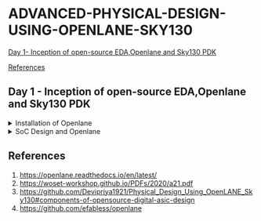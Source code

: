# ADVANCED-PHYSICAL-DESIGN-USING-OPENLANE-SKY130
[Day 1- Inception of open-source EDA,Openlane and Sky130 PDK](#day-1---inception-of-open-source-edaopenlane-and-sky130-pdk)

[References](#references)


## Day 1 - Inception of open-source EDA,Openlane and Sky130 PDK
<details>
<summary>Installation of Openlane</summary>
  
OpenLane is an automated RTL to GDSII flow based on several components including OpenROAD, Yosys, Magic, Netgen, CVC, SPEF-Extractor, KLayout and a number of custom scripts for design exploration and optimization. It also provides a number of custom scripts for design exploration and optimization.  

Before installing Openlane, we should first install its dependencies:
  
```
sudo apt-get update
sudo apt-get upgrade
sudo apt install -y build-essential python3 python3-venv python3-pip make git
```
Docker Installation:

```
# Remove old installations
sudo apt-get remove docker docker-engine docker.io containerd runc

# Installation of requirements
sudo apt-get install \
   ca-certificates \
   curl \
   gnupg \
   lsb-release

# Add the keyrings of docker
sudo mkdir -p /etc/apt/keyrings
curl -fsSL https://download.docker.com/linux/ubuntu/gpg | sudo gpg --dearmor -o /etc/apt/keyrings/docker.gpg

# Add the package repository
echo \
   "deb [arch=$(dpkg --print-architecture) signed-by=/etc/apt/keyrings/docker.gpg] https://download.docker.com/linux/ubuntu \
   $(lsb_release -cs) stable" | sudo tee /etc/apt/sources.list.d/docker.list > /dev/null

# Update the package repository
sudo apt-get update

# Install Docker
sudo apt-get install docker-ce docker-ce-cli containerd.io docker-compose-plugin

# Check for installation
sudo docker run hello-world

sudo groupadd docker
sudo usermod -aG docker $USER
sudo reboot

# After reboot
docker run hello-world
```
Now download Openlane from Github:
```
git clone --depth 1 https://github.com/The-OpenROAD-Project/OpenLane.git
cd OpenLane/
make
make test
cd /home/rachana/OpenLane/designs/ci
cp -r * ../
```

**Installation of OpenSTA:**  

Use the following commands to checkout the git repository and build the OpenSTA library and excutable.
```
#installing dependencies for OpenSTA
sudo apt-get install cmake clang gcc tcl swig bison flex

#installing OpenSTA
git clone https://github.com/The-OpenROAD-Project/OpenSTA.git
cd OpenSTA
mkdir build
cd build
cmake ..
make
```
  
</details>
<details>
<summary>SoC Design and Openlane</summary>
Application Specific Integrated Circuit(ASIC) consists of 3 main parts:  
  
  - RTL IP's
  - EDA Tools
  - PDK Data  
  
In short, it can be implemented as below:  
  
![](https://github.com/Rachana-Kaparthi/ADVANCED-PHYSICAL-DESIGN-USING-OPENLANE-SKY130/blob/main/images/asic_elements.png)

The main objective of ASIC is to convert the code from RTL level to GDSII which is used for final layout process.GDSII stream format (GDSII), is a binary database file format which is the de facto industry standard for Electronic Design Automation data exchange of integrated circuit or IC layout artwork.  

**Simplified  RTL to GDSII Flow**
![](https://github.com/Rachana-Kaparthi/ADVANCED-PHYSICAL-DESIGN-USING-OPENLANE-SKY130/blob/main/images/rtl_to_gdsii.png)
*Synthesis:*

Convert your RTL code into a gate-level netlist using synthesis tools such as Yosys. This step generates a logical representation of your design using standard cells from a library.  

*Floor Planning:*

Define the physical layout of the chip, including the placement of functional blocks, I/O pads, and power grid distribution. This step helps determine the chip's overall size and shape.  

*Power Planning:*

Implement the power distribution network to provide stable power to all parts of the design while minimizing voltage drop. Tools like OpenSTA can be used for static timing analysis to ensure proper power distribution.  
Placement:

Place the synthesized logical cells onto the chip's floorplan. Tools like RePLace or Graywolf can be used for placement.  
Placement is usually done in two steps:  

- Global Placement
- Detailed PLacement

*Clock Tree Synthesis (CTS):*

Generate a clock distribution network that ensures clock signals reach all parts of the design with minimal skew. Typically, OpenLane's TritonCTS is used for this purpose.It ususally takes the shape of a tree..  

*Routing:*

Create the physical interconnections (metal layers) between the placed cells while adhering to design rules. This step is performed using a router like FastRoute or TritonRoute.  
Metal Layer form a routing grid which is huge, hence we use divide and conquer methodology for routing grid.  
Global Routing: Generates routing grids  
Detailed Routing: Uses the routing guides to implement the actual wiring  

*Sign Off:*  

This includes physical and Timing verifications.  
- *Physical verifications:*
  - *Design Rule Checking (DRC):*
    - Verify that the chip layout adheres to the manufacturing process's design rules. DRC tools like Magic or KLayout are commonly used for this purpose.
  - *Layout vs. Schematic (LVS) Check:*
    - Ensure that the final layout matches the original schematic. LVS tools like Netgen or Calibre are used to compare the netlist extracted from the layout with the synthesized netlist.
- *Timing verifications:*
  - *Static Timing Analysis (STA):*
    - Analyze the timing characteristics of your design to ensure that all setup and hold time requirements are met. OpenSTA is commonly used in the OpenLane flow for STA.
      
**Opensource ASIC flow**  

The OpenLANE flow utilizes tools mainly from the OpenROAD, YosysHQ, and Open Circuit Design projects. The way those tools are used, augmented by a number of other custom tools and scripts, defines the methodology of the flow.
OpenLANE supports two main use cases-  

- First, It can be used to harden designs from their RTL HDL models obtaining what we will refer to as soft macros
- The second use case is integrating macros into a complete chip.
  
To demonstrate its capabilities, OpenLANE has been used to successfully tape out a family of RISC-V based SoCs called striVe.

Below figure demonstrates the Openlane ASIC flow-  

![](https://github.com/Rachana-Kaparthi/ADVANCED-PHYSICAL-DESIGN-USING-OPENLANE-SKY130/blob/main/images/openlane_asic_flow.png)  

 Below is a summarized breakdown of the stages seen in the figure:  
 
 A. RTL Synthesis and STA -The design is synthesized into a gate-level netlist using yosys and static timing analysis is performed on the resulting netlist using OpenSTA.  
 
 B. Insertion of DFT structures -An open-source Design For Testability (DFT) toolchain, Fault, can optionally be used to modify the netlist, inserting scan chains and the necessary IO ports to scan and test the design after fabrication.  
 
 C. Physical Implementation -Most of the tools in this stage are used from within the OpenROAD application in combination with other tools, some of them are custom and based on the OpenDB infrastructure,while others are indpendent.  
 
  D. Post-routing Evaluation of Results -DRC and LVS are then performed using magic and netgen .Antenna checking is performed by either OpenROAD’s ARC (Antenna Rule Checker) or using magic.  
  
**Open-Source EDA Tools**  

OpenLANE utilises a variety of opensource tools in the execution of the ASIC flow:
Task | Tools
------------- | -------------
RTL Synthesis & Technology Mapping | [yosys](https://github.com/YosysHQ/yosys), abc
Floorplan & PDN | init_fp, ioPlacer, pdn and tapcell
Placement | RePLace, Resizer, OpenPhySyn & OpenDP
Static Timing Analysis | [OpenSTA](https://github.com/The-OpenROAD-Project/OpenSTA)
Clock Tree Synthesis | [TritonCTS](https://github.com/The-OpenROAD-Project/OpenLane)
Routing | FastRoute and [TritonRoute](https://github.com/The-OpenROAD-Project/TritonRoute) 
SPEF Extraction | [SPEF-Extractor](https://github.com/HanyMoussa/SPEF_EXTRACTOR)
DRC Checks, GDSII Streaming out | [Magic](https://github.com/RTimothyEdwards/magic), [Klayout](https://github.com/KLayout/klayout)
LVS check | [Netgen](https://github.com/RTimothyEdwards/netgen)
Circuit validity checker | [CVC](https://github.com/d-m-bailey/cvc) 

**Steps to synthesis in OpenLane:**  
```
cd ~/OpenLane
make mount
./flow.tcl -interactive
package require openlane 0.9
prep -design picorv32a
run_synthesis
```
After we run synthesis command, new folder named 'runs' will be created in the picorv32a directory where we find the simulation results, logs etc related to picorv32a synthesis.
Netlist of picorv32 can be seen here-  
```
cd /home/rachana/OpenLane/designs/picorv32a/runs/RUN_2023.09.09_15.50.10/results/synthesis
gedit picorv32a.v
```
![](https://github.com/Rachana-Kaparthi/ADVANCED-PHYSICAL-DESIGN-USING-OPENLANE-SKY130/blob/main/images/picorv32a_netlist.png)  

Reports can be seen here:
```
cd /home/rachana/OpenLane/designs/picorv32a/runs/RUN_2023.09.09_15.50.10/reports/synthesis
gedit 1-synthesis.AREA_0.stat.rpt
```
Synthesis report:  
```
=== picorv32 ===

   Number of wires:               9824
   Number of wire bits:          10206
   Number of public wires:        1512
   Number of public wire bits:    1894
   Number of memories:               0
   Number of memory bits:            0
   Number of processes:              0
   Number of cells:              10104
     sky130_fd_sc_hd__a2111o_2       2
     sky130_fd_sc_hd__a211o_2      101
     sky130_fd_sc_hd__a211oi_2       4
     sky130_fd_sc_hd__a21bo_2       19
     sky130_fd_sc_hd__a21boi_2       7
     sky130_fd_sc_hd__a21o_2       414
     sky130_fd_sc_hd__a21oi_2      127
     sky130_fd_sc_hd__a221o_2       65
     sky130_fd_sc_hd__a221oi_2       1
     sky130_fd_sc_hd__a22o_2       197
     sky130_fd_sc_hd__a22oi_2        2
     sky130_fd_sc_hd__a2bb2o_2      16
     sky130_fd_sc_hd__a311o_2       38
     sky130_fd_sc_hd__a31o_2        90
     sky130_fd_sc_hd__a31oi_2       10
     sky130_fd_sc_hd__a32o_2        89
     sky130_fd_sc_hd__a41o_2         2
     sky130_fd_sc_hd__and2_2       283
     sky130_fd_sc_hd__and2b_2       32
     sky130_fd_sc_hd__and3_2        77
     sky130_fd_sc_hd__and3b_2       76
     sky130_fd_sc_hd__and4_2        46
     sky130_fd_sc_hd__and4b_2        6
     sky130_fd_sc_hd__and4bb_2       3
     sky130_fd_sc_hd__buf_1       2735
     sky130_fd_sc_hd__buf_2         16
     sky130_fd_sc_hd__conb_1       106
     sky130_fd_sc_hd__dfxtp_2     1596
     sky130_fd_sc_hd__inv_2         83
     sky130_fd_sc_hd__mux2_2      1817
     sky130_fd_sc_hd__mux4_2       323
     sky130_fd_sc_hd__nand2_2      250
     sky130_fd_sc_hd__nand2b_2       2
     sky130_fd_sc_hd__nand3_2       18
     sky130_fd_sc_hd__nand3b_2       3
     sky130_fd_sc_hd__nand4_2        2
     sky130_fd_sc_hd__nor2_2       185
     sky130_fd_sc_hd__nor3_2        11
     sky130_fd_sc_hd__nor3b_2        3
     sky130_fd_sc_hd__nor4_2         4
     sky130_fd_sc_hd__nor4b_2        3
     sky130_fd_sc_hd__o2111a_2       1
     sky130_fd_sc_hd__o211a_2      224
     sky130_fd_sc_hd__o211ai_2       6
     sky130_fd_sc_hd__o21a_2       154
     sky130_fd_sc_hd__o21ai_2       94
     sky130_fd_sc_hd__o21ba_2       15
     sky130_fd_sc_hd__o21bai_2       3
     sky130_fd_sc_hd__o221a_2       19
     sky130_fd_sc_hd__o221ai_2       1
     sky130_fd_sc_hd__o22a_2        26
     sky130_fd_sc_hd__o22ai_2        1
     sky130_fd_sc_hd__o2bb2a_2       7
     sky130_fd_sc_hd__o311a_2       31
     sky130_fd_sc_hd__o311ai_2       2
     sky130_fd_sc_hd__o31a_2        21
     sky130_fd_sc_hd__o31ai_2        2
     sky130_fd_sc_hd__o32a_2        14
     sky130_fd_sc_hd__o41a_2         1
     sky130_fd_sc_hd__or2_2        337
     sky130_fd_sc_hd__or2b_2        20
     sky130_fd_sc_hd__or3_2        102
     sky130_fd_sc_hd__or3b_2        17
     sky130_fd_sc_hd__or4_2         29
     sky130_fd_sc_hd__or4b_2         6
     sky130_fd_sc_hd__xnor2_2       78
     sky130_fd_sc_hd__xor2_2        29

   Chip area for module '\picorv32': 102957.494400
```


  
</details>

## References
1. https://openlane.readthedocs.io/en/latest/
2. https://woset-workshop.github.io/PDFs/2020/a21.pdf
3. https://github.com/Devipriya1921/Physical_Design_Using_OpenLANE_Sky130#components-of-opensource-digital-asic-design
4. https://github.com/efabless/openlane


